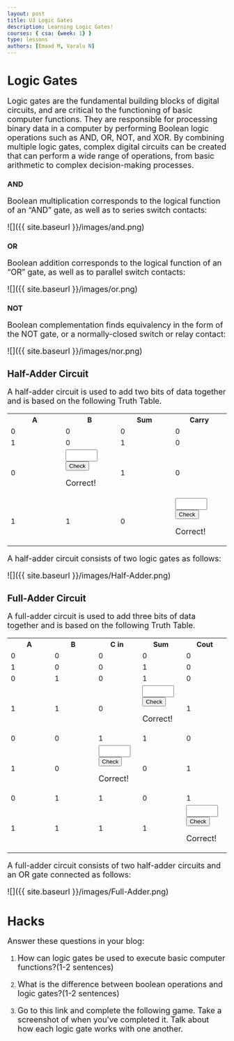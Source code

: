 ```yaml
---
layout: post
title: U3 Logic Gates
description: Learning Logic Gates!
courses: { csa: {week: 1} }
type: lessons
authors: [Emaad M, Varalu N]
---
```


# Logic Gates
Logic gates are the fundamental building blocks of digital circuits, and are critical to the functioning of basic computer functions. They are responsible for processing binary data in a computer by performing Boolean logic operations such as AND, OR, NOT, and XOR. By combining multiple logic gates, complex digital circuits can be created that can perform a wide range of operations, from basic arithmetic to complex decision-making processes.

### AND
Boolean multiplication corresponds to the logical function of an “AND” gate, as well as to series switch contacts:

![]({{ site.baseurl }}/images/and.png)


### OR
Boolean addition corresponds to the logical function of an “OR” gate, as well as to parallel switch contacts:

![]({{ site.baseurl }}/images/or.png)


### NOT
Boolean complementation finds equivalency in the form of the NOT gate, or a normally-closed switch or relay contact:

![]({{ site.baseurl }}/images/nor.png)

## Half-Adder Circuit
A half-adder circuit is used to add two bits of data together and is based on the following Truth Table.


<table width="50%">
    <col style="width:25%">
	<col style="width:25%">
    <col style="width:25%">
	<col style="width:25%">
  <tr>
    <th>A</th>
    <th>B</th>
    <th>Sum</th>
    <th>Carry</th>
  </tr>
  <tr>
    <td>0</td>
    <td>0</td>
    <td>0</td>
    <td>0</td>
  </tr>
  <tr>
    <td>1</td>
    <td>0</td>
    <td>1</td>
    <td>0</td>
  </tr>
  <tr>
    <td>0</td>
    <td><html>
<head>
	<style>
        input {font-size: 18px}
        p {font-size: 18px}
	</style>
</head>
<body>
	<input type="text" id="input-box" size="4">
	<button onclick="checkInput()">Check</button>
	<div id="correct">
    <p>Correct!</p>
    </div>
	<script>
    document.getElementById("correct").style.display = "none";
		function checkInput() {
			var inputValue = document.getElementById("input-box").value;
			if (inputValue === "1") {
				document.getElementById("correct").style.display = "block";
			} else {
				document.getElementById("correct").style.display = "none";
			}
		}
	</script>
</body>
</html></td>
    <td>1</td>
    <td>0</td>
  </tr>
  <tr>
    <td>1</td>
    <td>1</td>
    <td>0</td>
    <td><html>
<head>
	<style>
        input {font-size: 18px}
        p {font-size: 18px}
	</style>
</head>
<body>
	<input type="text" id="input-box1" size="4">
	<button onclick="checkInput1()">Check</button>
	<div id="correct1">
    <p>Correct!</p>
    </div>
	<script>
    document.getElementById("correct1").style.display = "none";
		function checkInput1() {
			var inputValue1 = document.getElementById("input-box1").value;
			if (inputValue1 === "1") {
				document.getElementById("correct1").style.display = "block";
			} else {
				document.getElementById("correct1").style.display = "none";
			}
		}
	</script>
</body>
</html></td>
  </tr>
</table>

A half-adder circuit consists of two logic gates as follows:

![]({{ site.baseurl }}/images/Half-Adder.png)

## Full-Adder Circuit
A full-adder circuit is used to add three bits of data together and is based on the following Truth Table.

<table width="50%">
    <col style="width:20%">
	<col style="width:20%">
    <col style="width:20%">
	<col style="width:20%">
    <col style="width:20%">
  <tr>
    <th>A</th>
    <th>B</th>
    <th>C in</th>
    <th>Sum</th>
    <th>Cout</th>
  </tr>
  <tr>
    <td>0</td>
    <td>0</td>
    <td>0</td>
    <td>0</td>
    <td>0</td>
  </tr>
  <tr>
    <td>1</td>
    <td>0</td>
    <td>0</td>
    <td>1</td>
    <td>0</td>
  </tr>
  <tr>
    <td>0</td>
    <td>1</td>
    <td>0</td>
    <td>1</td>
    <td>0</td>
  </tr>
  <tr>
    <td>1</td>
    <td>1</td>
    <td>0</td>
    <td><html>
<head>
	<style>
        input {font-size: 18px}
        p {font-size: 18px}
	</style>
</head>
<body>
	<input type="text" id="input-box2" size="4">
	<button onclick="checkInput2()">Check</button>
	<div id="correct2">
    <p>Correct!</p>
    </div>
	<script>
    document.getElementById("correct2").style.display = "none";
		function checkInput2() {
			var inputValue2 = document.getElementById("input-box2").value;
			if (inputValue2 === "0") {
				document.getElementById("correct2").style.display = "block";
			} else {
				document.getElementById("correct2").style.display = "none";
			}
		}
	</script>
</body>
</html></td>
    <td>1</td>
  </tr>
  <tr>
    <td>0</td>
    <td>0</td>
    <td>1</td>
    <td>1</td>
    <td>0</td>
  </tr>
  <tr>
    <td>1</td>
    <td>0</td>
    <td><html>
<head>
	<style>
        input {font-size: 18px}
        p {font-size: 18px}
	</style>
</head>
<body>
	<input type="text" id="input-box3" size="4">
	<button onclick="checkInput3()">Check</button>
	<div id="correct3">
    <p>Correct!</p>
    </div>
	<script>
    document.getElementById("correct3").style.display = "none";
		function checkInput3() {
			var inputValue3 = document.getElementById("input-box3").value;
			if (inputValue3 === "1") {
				document.getElementById("correct3").style.display = "block";
			} else {
				document.getElementById("correct3").style.display = "none";
			}
		}
	</script>
</body>
</html></td>
    <td>0</td>
    <td>1</td>
  </tr>
  <tr>
    <td>0</td>
    <td>1</td>
    <td>1</td>
    <td>0</td>
    <td>1</td>
  </tr>
  <tr>
    <td>1</td>
    <td>1</td>
    <td>1</td>
    <td>1</td>
    <td><html>
<head>
	<style>
        input {font-size: 18px}
        p {font-size: 18px}
	</style>
</head>
<body>
	<input type="text" id="input-box4" size="4">
	<button onclick="checkInput4()">Check</button>
	<div id="correct4">
    <p>Correct!</p>
    </div>
	<script>
    document.getElementById("correct4").style.display = "none";
		function checkInput4() {
			var inputValue4 = document.getElementById("input-box4").value;
			if (inputValue4 === "1") {
				document.getElementById("correct4").style.display = "block";
			} else {
				document.getElementById("correct4").style.display = "none";
			}
		}
	</script>
</body>
</html></td>
  </tr>
</table>

A full-adder circuit consists of two half-adder circuits and an OR gate connected as follows:

![]({{ site.baseurl }}/images/Full-Adder.png)

# Hacks
Answer these questions in your blog:

1. How can logic gates be used to execute basic computer functions?(1-2 sentences)

2. What is the difference between boolean operations and logic gates?(1-2 sentences)

3. Go to this link and complete the following game. Take a screenshot of when you've completed it. Talk about how each logic gate works with one another.